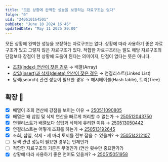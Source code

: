 ```yaml
---
title: "모든 상황에 완벽한 성능을 보장하는 자료구조는 없다"
folge: "0"
uid: "240610164501"
pubDate: "June 10 2024 16:45"
updatedDate: "May 11 2025 20:00"
---
```


모든 상황에 완벽한 성능을 보장하는 자료구조는 없다. 상황에 따라 사용하기 좋은 자료구조가 있고 그렇지 않은 자료구조가 있다. 적합한 자료구조라는 말도 해당 자료구조의 단점보다 장점이 현 상황에 도움이 된다는 의미이지, 단점이 없다는 뜻은 아니다.

- [조회(index) 연산이 잦은 경우](/note/250511090805) → 배열(Array)
- [삽입(insert)과 삭제(delete) 연산이 잦은 경우](/note/250513050442) → 연결리스트(Linked List)
- 탐색(search) 관련 성능이 필요한 경우 → 해시테이블(Hash table), 트리(Tree)

## 확장 🌱

- [x] 배열이 조회 연산에 강점을 보이는 이유 → [250511090805](/note/250511090805)
- [x] 배열은 왜 삽입 및 삭제 연산을 빠르게 처리할 수 없는가 → [250512043750](/note/250512043750)
- [x] 연결리스트가 배열보다 삽입과 삭제에 유리한 이유 → [250513050442](/note/250513050442)
- [x] 연결리스트는 어떻게 조회를 하는가 → [250513192645](/note/250513192645)
- [x] 조회, 삽입, 삭제 - 세 마리 토끼를 전부 잡을 수 있을까? → [250514212107](/note/250514212107)
- [ ] 탐색 관련 성능이 필요한 경우는 언제인가
- [ ] 적합한 자료구조의 기준은 무엇인가 (연산 횟수만 중요한가?)
- [x] 상황에 따라 사용하기 좋은 언어도 있을까? → [250515051958](/note/250515051958)